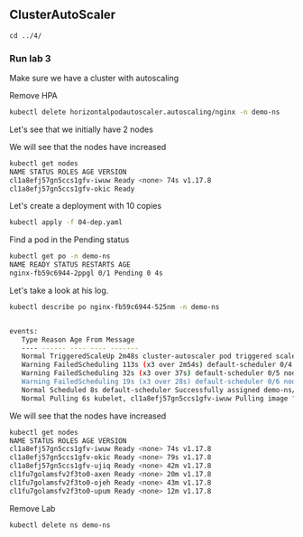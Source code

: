 ## ClusterAutoScaler
```
cd ../4/
```

### Run lab 3

Make sure we have a cluster with autoscaling

Remove HPA

```sh
kubectl delete horizontalpodautoscaler.autoscaling/nginx -n demo-ns
```

Let's see that we initially have 2 nodes

We will see that the nodes have increased

```sh
kubectl get nodes
NAME STATUS ROLES AGE VERSION
cl1a8efj57gn5ccs1gfv-iwuw Ready <none> 74s v1.17.8
cl1a8efj57gn5ccs1gfv-okic Ready
```

Let's create a deployment with 10 copies

```sh
kubectl apply -f 04-dep.yaml
```

Find a pod in the Pending status


```sh
kubectl get po -n demo-ns
NAME READY STATUS RESTARTS AGE
nginx-fb59c6944-2ppgl 0/1 Pending 0 4s
```

Let's take a look at his log.

```sh
kubectl describe po nginx-fb59c6944-525nm -n demo-ns
```

```sh

events:
   Type Reason Age From Message
   ---- ------ ---- ---- -------
   Normal TriggeredScaleUp 2m48s cluster-autoscaler pod triggered scale-up: [{catt4okekqmpj8pn90ei 1->3 (max: 3)}]
   Warning FailedScheduling 113s (x3 over 2m54s) default-scheduler 0/4 nodes are available: 4 Insufficient pods.
   Warning FailedScheduling 32s (x3 over 37s) default-scheduler 0/5 nodes are available: 1 node(s) had taints that the pod didn't tolerate, 4 Insufficient pods.
   Warning FailedScheduling 19s (x3 over 28s) default-scheduler 0/6 nodes are available: 2 node(s) had taints that the pod didn't tolerate, 4 Insufficient pods.
   Normal Scheduled 8s default-scheduler Successfully assigned demo-ns/nginx-fb59c6944-525nm to cl1a8efj57gn5ccs1gfv-iwuw
   Normal Pulling 6s kubelet, cl1a8efj57gn5ccs1gfv-iwuw Pulling image "k8s.gcr.io/hpa-example"
```

We will see that the nodes have increased

```sh
kubectl get nodes
NAME STATUS ROLES AGE VERSION
cl1a8efj57gn5ccs1gfv-iwuw Ready <none> 74s v1.17.8
cl1a8efj57gn5ccs1gfv-okic Ready <none> 79s v1.17.8
cl1a8efj57gn5ccs1gfv-ujiq Ready <none> 42m v1.17.8
cl1fu7golamsfv2f3to0-axen Ready <none> 20m v1.17.8
cl1fu7golamsfv2f3to0-ojeh Ready <none> 43m v1.17.8
cl1fu7golamsfv2f3to0-upum Ready <none> 12m v1.17.8
```
Remove Lab

```sh
kubectl delete ns demo-ns
```